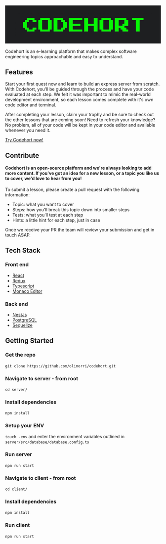 ![><](https://github.com/olimorri/codehort/blob/olimorri-patch-1/client/src/assets/codehort-logo.jpg)

Codehort is an e-learning platform that makes complex software engineering topics approachable and easy to understand.

## Features

Start your first quest now and learn to build an express server from scratch. With Codehort, you'll be guided through the process and have your code evaluated at each step. We felt it was important to mimic the real-world development environment, so each lesson comes complete with it's own code editor and terminal.

After completing your lesson, claim your trophy and be sure to check out the other lessons that are coming soon! Need to refresh your knowledge? No problem, all of your code will be kept in your code editor and available whenever you need it.

[Try Codehort now!](https://codehort-client.herokuapp.com/)


## Contribute

#### Codehort is an open-source platform and we're always looking to add more content. If you've got an idea for a new lesson, or a topic you like us to cover, we'd love to hear from you! 

To submit a lesson, please create a pull request with the following information:

- Topic: what you want to cover
- Steps: how you'll break this topic down into smaller steps
- Tests: what you'll test at each step
- Hints: a little hint for each step, just in case

Once we receive your PR the team will review your submission and get in touch ASAP.

## Tech Stack

### Front end

- [React](https://reactjs.org/)
- [Redux](https://redux.js.org/)
- [Typescript](https://www.typescriptlang.org/)
- [Monaco Editor](https://microsoft.github.io/monaco-editor/)

### Back end

- [NestJs](https://nestjs.com/)
- [PostgreSQL](https://www.postgresql.org/)
- [Sequelize](https://sequelize.org/master/)

## Getting Started

### Get the repo

`git clone https://github.com/olimorri/codehort.git`

### Navigate to server - from root

`cd server/`

### Install dependencies

`npm install`

### Setup your ENV

`touch .env` and enter the environment variables outlined in `server/src/database/database.config.ts`

### Run server

`npm run start`

### Navigate to client - from root

`cd client/`

### Install dependencies

`npm install`

### Run client

`npm run start`
